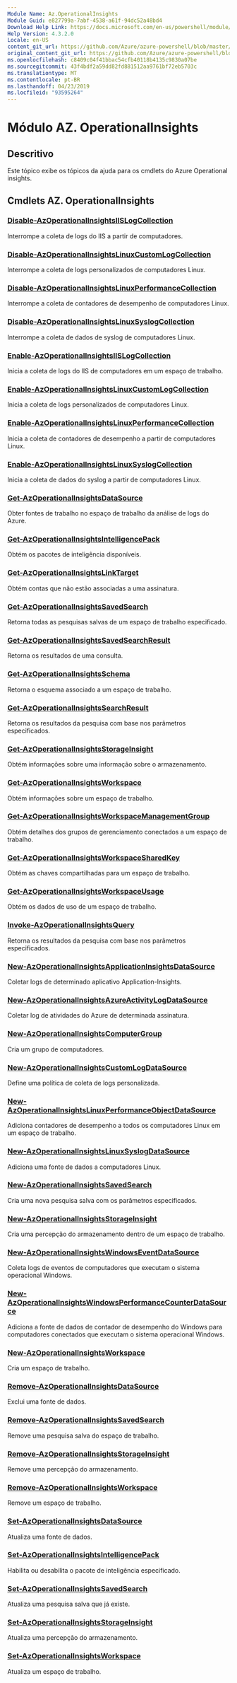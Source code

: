 ```yaml
---
Module Name: Az.OperationalInsights
Module Guid: e827799a-7abf-4538-a61f-94dc52a48bd4
Download Help Link: https://docs.microsoft.com/en-us/powershell/module/az.operationalinsights
Help Version: 4.3.2.0
Locale: en-US
content_git_url: https://github.com/Azure/azure-powershell/blob/master/src/OperationalInsights/OperationalInsights/help/Az.OperationalInsights.md
original_content_git_url: https://github.com/Azure/azure-powershell/blob/master/src/OperationalInsights/OperationalInsights/help/Az.OperationalInsights.md
ms.openlocfilehash: c8409c04f41bbac54cfb40118b4135c9830a07be
ms.sourcegitcommit: 43f4bdf2a59dd82fd881512aa9761bf72eb5703c
ms.translationtype: MT
ms.contentlocale: pt-BR
ms.lasthandoff: 04/23/2019
ms.locfileid: "93595264"
---
```

# Módulo AZ. OperationalInsights
## Descritivo
Este tópico exibe os tópicos da ajuda para os cmdlets do Azure Operational insights.

## Cmdlets AZ. OperationalInsights
### [Disable-AzOperationalInsightsIISLogCollection](Disable-AzOperationalInsightsIISLogCollection.md)
Interrompe a coleta de logs do IIS a partir de computadores.

### [Disable-AzOperationalInsightsLinuxCustomLogCollection](Disable-AzOperationalInsightsLinuxCustomLogCollection.md)
Interrompe a coleta de logs personalizados de computadores Linux.

### [Disable-AzOperationalInsightsLinuxPerformanceCollection](Disable-AzOperationalInsightsLinuxPerformanceCollection.md)
Interrompe a coleta de contadores de desempenho de computadores Linux.

### [Disable-AzOperationalInsightsLinuxSyslogCollection](Disable-AzOperationalInsightsLinuxSyslogCollection.md)
Interrompe a coleta de dados de syslog de computadores Linux.

### [Enable-AzOperationalInsightsIISLogCollection](Enable-AzOperationalInsightsIISLogCollection.md)
Inicia a coleta de logs do IIS de computadores em um espaço de trabalho.

### [Enable-AzOperationalInsightsLinuxCustomLogCollection](Enable-AzOperationalInsightsLinuxCustomLogCollection.md)
Inicia a coleta de logs personalizados de computadores Linux.

### [Enable-AzOperationalInsightsLinuxPerformanceCollection](Enable-AzOperationalInsightsLinuxPerformanceCollection.md)
Inicia a coleta de contadores de desempenho a partir de computadores Linux.

### [Enable-AzOperationalInsightsLinuxSyslogCollection](Enable-AzOperationalInsightsLinuxSyslogCollection.md)
Inicia a coleta de dados do syslog a partir de computadores Linux.

### [Get-AzOperationalInsightsDataSource](Get-AzOperationalInsightsDataSource.md)
Obter fontes de trabalho no espaço de trabalho da análise de logs do Azure.

### [Get-AzOperationalInsightsIntelligencePack](Get-AzOperationalInsightsIntelligencePack.md)
Obtém os pacotes de inteligência disponíveis.

### [Get-AzOperationalInsightsLinkTarget](Get-AzOperationalInsightsLinkTarget.md)
Obtém contas que não estão associadas a uma assinatura.

### [Get-AzOperationalInsightsSavedSearch](Get-AzOperationalInsightsSavedSearch.md)
Retorna todas as pesquisas salvas de um espaço de trabalho especificado.

### [Get-AzOperationalInsightsSavedSearchResult](Get-AzOperationalInsightsSavedSearchResult.md)
Retorna os resultados de uma consulta.

### [Get-AzOperationalInsightsSchema](Get-AzOperationalInsightsSchema.md)
Retorna o esquema associado a um espaço de trabalho.

### [Get-AzOperationalInsightsSearchResult](Get-AzOperationalInsightsSearchResult.md)
Retorna os resultados da pesquisa com base nos parâmetros especificados.

### [Get-AzOperationalInsightsStorageInsight](Get-AzOperationalInsightsStorageInsight.md)
Obtém informações sobre uma informação sobre o armazenamento.

### [Get-AzOperationalInsightsWorkspace](Get-AzOperationalInsightsWorkspace.md)
Obtém informações sobre um espaço de trabalho.

### [Get-AzOperationalInsightsWorkspaceManagementGroup](Get-AzOperationalInsightsWorkspaceManagementGroup.md)
Obtém detalhes dos grupos de gerenciamento conectados a um espaço de trabalho.

### [Get-AzOperationalInsightsWorkspaceSharedKey](Get-AzOperationalInsightsWorkspaceSharedKey.md)
Obtém as chaves compartilhadas para um espaço de trabalho.

### [Get-AzOperationalInsightsWorkspaceUsage](Get-AzOperationalInsightsWorkspaceUsage.md)
Obtém os dados de uso de um espaço de trabalho.

### [Invoke-AzOperationalInsightsQuery](Invoke-AzOperationalInsightsQuery.md)
Retorna os resultados da pesquisa com base nos parâmetros especificados.

### [New-AzOperationalInsightsApplicationInsightsDataSource](New-AzOperationalInsightsApplicationInsightsDataSource.md)
Coletar logs de determinado aplicativo Application-Insights.

### [New-AzOperationalInsightsAzureActivityLogDataSource](New-AzOperationalInsightsAzureActivityLogDataSource.md)
Coletar log de atividades do Azure de determinada assinatura.

### [New-AzOperationalInsightsComputerGroup](New-AzOperationalInsightsComputerGroup.md)
Cria um grupo de computadores.

### [New-AzOperationalInsightsCustomLogDataSource](New-AzOperationalInsightsCustomLogDataSource.md)
Define uma política de coleta de logs personalizada.

### [New-AzOperationalInsightsLinuxPerformanceObjectDataSource](New-AzOperationalInsightsLinuxPerformanceObjectDataSource.md)
Adiciona contadores de desempenho a todos os computadores Linux em um espaço de trabalho.

### [New-AzOperationalInsightsLinuxSyslogDataSource](New-AzOperationalInsightsLinuxSyslogDataSource.md)
Adiciona uma fonte de dados a computadores Linux.

### [New-AzOperationalInsightsSavedSearch](New-AzOperationalInsightsSavedSearch.md)
Cria uma nova pesquisa salva com os parâmetros especificados.

### [New-AzOperationalInsightsStorageInsight](New-AzOperationalInsightsStorageInsight.md)
Cria uma percepção do armazenamento dentro de um espaço de trabalho.

### [New-AzOperationalInsightsWindowsEventDataSource](New-AzOperationalInsightsWindowsEventDataSource.md)
Coleta logs de eventos de computadores que executam o sistema operacional Windows.

### [New-AzOperationalInsightsWindowsPerformanceCounterDataSource](New-AzOperationalInsightsWindowsPerformanceCounterDataSource.md)
Adiciona a fonte de dados de contador de desempenho do Windows para computadores conectados que executam o sistema operacional Windows.

### [New-AzOperationalInsightsWorkspace](New-AzOperationalInsightsWorkspace.md)
Cria um espaço de trabalho.

### [Remove-AzOperationalInsightsDataSource](Remove-AzOperationalInsightsDataSource.md)
Exclui uma fonte de dados.

### [Remove-AzOperationalInsightsSavedSearch](Remove-AzOperationalInsightsSavedSearch.md)
Remove uma pesquisa salva do espaço de trabalho.

### [Remove-AzOperationalInsightsStorageInsight](Remove-AzOperationalInsightsStorageInsight.md)
Remove uma percepção do armazenamento.

### [Remove-AzOperationalInsightsWorkspace](Remove-AzOperationalInsightsWorkspace.md)
Remove um espaço de trabalho.

### [Set-AzOperationalInsightsDataSource](Set-AzOperationalInsightsDataSource.md)
Atualiza uma fonte de dados.

### [Set-AzOperationalInsightsIntelligencePack](Set-AzOperationalInsightsIntelligencePack.md)
Habilita ou desabilita o pacote de inteligência especificado.

### [Set-AzOperationalInsightsSavedSearch](Set-AzOperationalInsightsSavedSearch.md)
Atualiza uma pesquisa salva que já existe.

### [Set-AzOperationalInsightsStorageInsight](Set-AzOperationalInsightsStorageInsight.md)
Atualiza uma percepção do armazenamento.

### [Set-AzOperationalInsightsWorkspace](Set-AzOperationalInsightsWorkspace.md)
Atualiza um espaço de trabalho.

